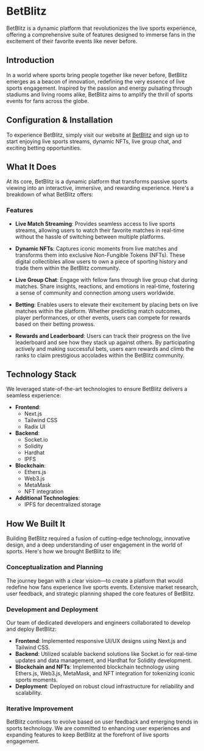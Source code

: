 # BetBlitz

BetBlitz is a dynamic platform that revolutionizes the live sports experience, offering a comprehensive suite of features designed to immerse fans in the excitement of their favorite events like never before.

## Introduction

In a world where sports bring people together like never before, BetBlitz emerges as a beacon of innovation, redefining the very essence of live sports engagement. Inspired by the passion and energy pulsating through stadiums and living rooms alike, BetBlitz aims to amplify the thrill of sports events for fans across the globe.

## Configuration & Installation

To experience BetBlitz, simply visit our website at [BetBlitz](https://bet-blitz.vercel.app/) and sign up to start enjoying live sports streams, dynamic NFTs, live group chat, and exciting betting opportunities.

## What It Does

At its core, BetBlitz is a dynamic platform that transforms passive sports viewing into an interactive, immersive, and rewarding experience. Here's a breakdown of what BetBlitz offers:

### Features

- **Live Match Streaming**: Provides seamless access to live sports streams, allowing users to watch their favorite matches in real-time without the hassle of switching between multiple platforms.

- **Dynamic NFTs**: Captures iconic moments from live matches and transforms them into exclusive Non-Fungible Tokens (NFTs). These digital collectibles allow users to own a piece of sporting history and trade them within the BetBlitz community.

- **Live Group Chat**: Engage with fellow fans through live group chat during matches. Share insights, reactions, and emotions in real-time, fostering a sense of community and connection among users worldwide.

- **Betting**: Enables users to elevate their excitement by placing bets on live matches within the platform. Whether predicting match outcomes, player performances, or other events, users can compete for rewards based on their betting prowess.

- **Rewards and Leaderboard**: Users can track their progress on the live leaderboard and see how they stack up against others. By participating actively and making successful bets, users earn rewards and climb the ranks to claim prestigious accolades within the BetBlitz community.

## Technology Stack

We leveraged state-of-the-art technologies to ensure BetBlitz delivers a seamless experience:

- **Frontend**: 
  - Next.js
  - Tailwind CSS
  - Radix UI
- **Backend**: 
  - Socket.io
  - Solidity
  - Hardhat
  - IPFS
- **Blockchain**:
  - Ethers.js
  - Web3.js
  - MetaMask
  - NFT integration
- **Additional Technologies**:
  - IPFS for decentralized storage

## How We Built It

Building BetBlitz required a fusion of cutting-edge technology, innovative design, and a deep understanding of user engagement in the world of sports. Here's how we brought BetBlitz to life:

### Conceptualization and Planning

The journey began with a clear vision—to create a platform that would redefine how fans experience live sports events. Extensive market research, user feedback, and strategic planning shaped the core features of BetBlitz.

### Development and Deployment

Our team of dedicated developers and engineers collaborated to develop and deploy BetBlitz:

- **Frontend**: Implemented responsive UI/UX designs using Next.js and Tailwind CSS.
- **Backend**: Utilized scalable backend solutions like Socket.io for real-time updates and data management, and Hardhat for Solidity development.
- **Blockchain and NFTs**: Implemented blockchain technology using Ethers.js, Web3.js, MetaMask, and NFT integration for tokenizing iconic sports moments.
- **Deployment**: Deployed on robust cloud infrastructure for reliability and scalability.

### Iterative Improvement

BetBlitz continues to evolve based on user feedback and emerging trends in sports technology. We are committed to enhancing user experiences and expanding features to keep BetBlitz at the forefront of live sports engagement.
